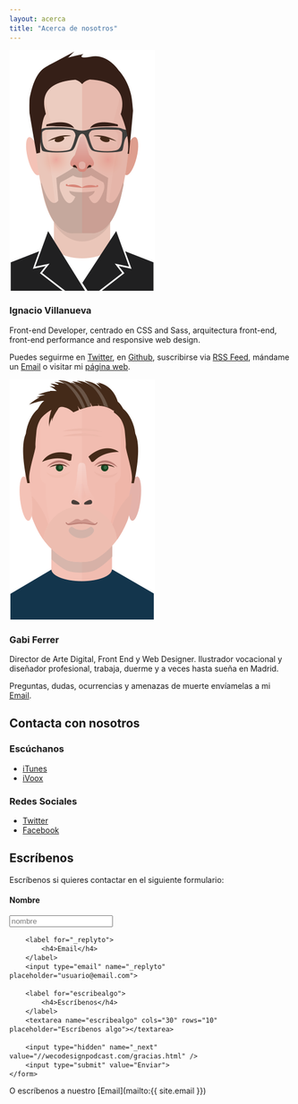 ```yaml
---
layout: acerca
title: "Acerca de nosotros"
---
```


<div class="acerca__unit  clearfix">
	<img class="acerca__portrait" src="/img/portrait-nacho.svg" alt="Ilustración de Ignacio">
	<div class="acerca__wrapper">
		<h3 class="acerca__name">Ignacio Villanueva</h3>
		<div class="rule"></div>
		<p>Front-end Developer, centrado en CSS and Sass, arquitectura front-end, front-end performance and responsive web design.</p>
		<p class="home-section__p">Puedes seguirme en <a href="https://twitter.com/IgnaciodeNuevo" target="_blank">Twitter</a>, en <a href="https://github.com/IgnaciodeNuevo" target="_blank">Github</a>, suscribirse via <a href="/feed.xml">RSS Feed</a>, mándame un <a href="mailto:ignaciodenuevo@gmail.com">Email</a> o visitar mi <a href="http://ignaciodenuevo.com" target="_blank">página web</a>.</p>
	</div>
</div>

<div class="acerca__unit  clearfix">
	<img class="acerca__portrait" src="/img/portrait-gabriel.svg" alt="Ilustración de Gabriel">
	<div class="acerca__wrapper">
		<h3 class="acerca__name">Gabi Ferrer</h3>
		<div class="rule"></div>
		<p>Director de Arte Digital, Front End y Web Designer. Ilustrador vocacional y diseñador profesional, trabaja, duerme y a veces hasta sueña en Madrid.</p>
		<p>Preguntas, dudas, ocurrencias y amenazas de muerte envíamelas a mi <a href="mailto:gabrielferrerolmos@gmail.com">Email</a>.</p>
	</div>
</div>

<div class="rule"></div>

<h2 class="post-title  post-heading">Contacta con nosotros</h2>

### Escúchanos

+ [iTunes](http://itunes.apple.com)
+ [iVoox](http://www.ivoox.com)

### Redes Sociales

+ [Twitter](https://twitter.com/wecodesign)
+ [Facebook](https://www.facebook.com/wecodesignpodcast)

<div class="rule  rule--big"></div>

<h2 class="post-title  post-heading">Escríbenos</h2>

<div class="acerca__unit">
	<p>Escríbenos si quieres contactar en el siguiente formulario: </p>
	<form action="https://formspree.io/wecodesignpodcast@gmail.com" method="POST">
	    <label for="name">
	    	<h4>Nombre</h4>
	    </label>
	    <input type="text" name="name" placeholder="nombre">

	    <label for="_replyto">
	    	<h4>Email</h4>
	    </label>
	    <input type="email" name="_replyto" placeholder="usuario@email.com">

	    <label for="escribealgo">
	    	<h4>Escríbenos</h4>
	    </label>
	    <textarea name="escribealgo" cols="30" rows="10" placeholder="Escríbenos algo"></textarea>

	    <input type="hidden" name="_next" value="//wecodesignpodcast.com/gracias.html" />
	    <input type="submit" value="Enviar">
	</form>
</div>

O escríbenos a nuestro [Email](mailto:{{ site.email }})